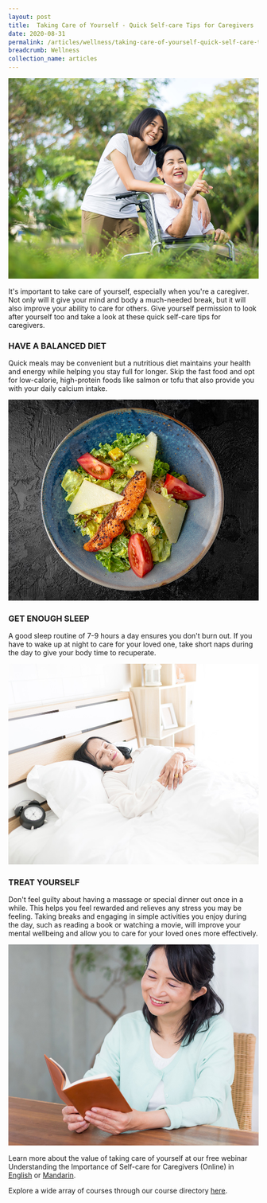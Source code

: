 ```yaml
---
layout: post
title:  Taking Care of Yourself - Quick Self-care Tips for Caregivers
date: 2020-08-31
permalink: /articles/wellness/taking-care-of-yourself-quick-self-care-tips-for-caregivers
breadcrumb: Wellness
collection_name: articles
---
```

![Taking Care of Yourself - Quick Self-care Tips for Caregivers](/images/content-articles/wellness/taking-care-of-yourself-quick-self-care-tips-for-caregivers-img1.jpg)

It's important to take care of yourself, especially when you're a caregiver. Not only will it give your mind and body a much-needed break, but it will also improve your ability to care for others. Give yourself permission to look after yourself too and take a look at these quick self-care tips for caregivers. 

### HAVE A BALANCED DIET
Quick meals may be convenient but a nutritious diet maintains your health and energy while helping you stay full for longer. Skip the fast food and opt for low-calorie, high-protein foods like salmon or tofu that also provide you with your daily calcium intake.

![Taking Care of Yourself - Quick Self-care Tips for Caregivers](/images/content-articles/wellness/taking-care-of-yourself-quick-self-care-tips-for-caregivers-img2.jpg) 

### GET ENOUGH SLEEP
A good sleep routine of 7-9 hours a day ensures you don't burn out. If you have to wake up at night to care for your loved one, take short naps during the day to give your body time to recuperate.

![Taking Care of Yourself - Quick Self-care Tips for Caregivers](/images/content-articles/wellness/taking-care-of-yourself-quick-self-care-tips-for-caregivers-img3.jpg)

### TREAT YOURSELF
Don't feel guilty about having a massage or special dinner out once in a while. This helps you feel rewarded and relieves any stress you may be feeling. Taking breaks and engaging in simple activities you enjoy during the day, such as reading a book or watching a movie, will improve your mental wellbeing and allow you to care for your loved ones more effectively.

![Taking Care of Yourself - Quick Self-care Tips for Caregivers](/images/content-articles/wellness/taking-care-of-yourself-quick-self-care-tips-for-caregivers-img4.jpg)

Learn more about the value of taking care of yourself at our free webinar Understanding the Importance of Self-care for Caregivers (Online) in <a href="https://www.onepa.gov.sg/class/details/c026802182" target="_blank" onclick="ga('send', 'event', 'Course Directory Links', 'Click-link','PA Sign Up - c026802182');">English</a> or <a href="https://www.onepa.gov.sg/class/details/c026802233" target="_blank" onclick="ga('send', 'event', 'Course Directory Links', 'Click-link','PA Sign Up - c026802233');">Mandarin</a>. 

Explore a wide array of courses through our course directory [here](../../course-directory/health-and-wellness/#understandingtheimportanceofselfcareforcaregiversonlinewebinars).